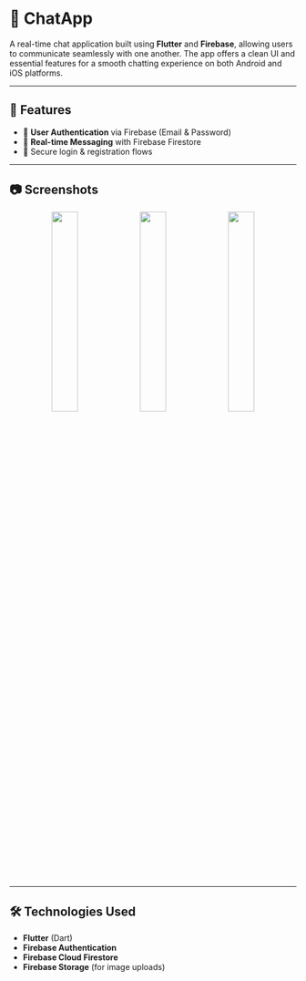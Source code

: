 # 💬 ChatApp

A real-time chat application built using **Flutter** and **Firebase**, allowing users to communicate seamlessly with one another. The app offers a clean UI and essential features for a smooth chatting experience on both Android and iOS platforms.

---

## 🚀 Features

- 📲 **User Authentication** via Firebase (Email & Password)
- 💬 **Real-time Messaging** with Firebase Firestore
- 🔐 Secure login & registration flows

---

## 📷 Screenshots

<p align="center">
  <img src="https://github.com/user-attachments/assets/9e1cc66a-f6c3-4699-9f73-0bd580f04815" width="30%"/>
  <img src="https://github.com/user-attachments/assets/08b15c13-dc78-4b58-9765-d6d52e634061" width="30%"/>
  <img src="https://github.com/user-attachments/assets/fe676e0f-a30e-47f4-bbf2-4ab5ff5e91bd" width="30%"/>
</p>

---

## 🛠️ Technologies Used

- **Flutter** (Dart)
- **Firebase Authentication**
- **Firebase Cloud Firestore**
- **Firebase Storage** (for image uploads)

